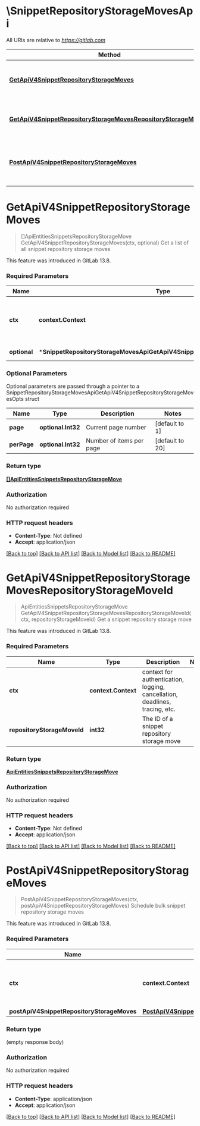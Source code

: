 # \SnippetRepositoryStorageMovesApi

All URIs are relative to *https://gitlab.com*

Method | HTTP request | Description
------------- | ------------- | -------------
[**GetApiV4SnippetRepositoryStorageMoves**](SnippetRepositoryStorageMovesApi.md#GetApiV4SnippetRepositoryStorageMoves) | **Get** /api/v4/snippet_repository_storage_moves | Get a list of all snippet repository storage moves
[**GetApiV4SnippetRepositoryStorageMovesRepositoryStorageMoveId**](SnippetRepositoryStorageMovesApi.md#GetApiV4SnippetRepositoryStorageMovesRepositoryStorageMoveId) | **Get** /api/v4/snippet_repository_storage_moves/{repository_storage_move_id} | Get a snippet repository storage move
[**PostApiV4SnippetRepositoryStorageMoves**](SnippetRepositoryStorageMovesApi.md#PostApiV4SnippetRepositoryStorageMoves) | **Post** /api/v4/snippet_repository_storage_moves | Schedule bulk snippet repository storage moves


# **GetApiV4SnippetRepositoryStorageMoves**
> []ApiEntitiesSnippetsRepositoryStorageMove GetApiV4SnippetRepositoryStorageMoves(ctx, optional)
Get a list of all snippet repository storage moves

This feature was introduced in GitLab 13.8.

### Required Parameters

Name | Type | Description  | Notes
------------- | ------------- | ------------- | -------------
 **ctx** | **context.Context** | context for authentication, logging, cancellation, deadlines, tracing, etc.
 **optional** | ***SnippetRepositoryStorageMovesApiGetApiV4SnippetRepositoryStorageMovesOpts** | optional parameters | nil if no parameters

### Optional Parameters
Optional parameters are passed through a pointer to a SnippetRepositoryStorageMovesApiGetApiV4SnippetRepositoryStorageMovesOpts struct

Name | Type | Description  | Notes
------------- | ------------- | ------------- | -------------
 **page** | **optional.Int32**| Current page number | [default to 1]
 **perPage** | **optional.Int32**| Number of items per page | [default to 20]

### Return type

[**[]ApiEntitiesSnippetsRepositoryStorageMove**](API_Entities_Snippets_RepositoryStorageMove.md)

### Authorization

No authorization required

### HTTP request headers

 - **Content-Type**: Not defined
 - **Accept**: application/json

[[Back to top]](#) [[Back to API list]](../README.md#documentation-for-api-endpoints) [[Back to Model list]](../README.md#documentation-for-models) [[Back to README]](../README.md)

# **GetApiV4SnippetRepositoryStorageMovesRepositoryStorageMoveId**
> ApiEntitiesSnippetsRepositoryStorageMove GetApiV4SnippetRepositoryStorageMovesRepositoryStorageMoveId(ctx, repositoryStorageMoveId)
Get a snippet repository storage move

This feature was introduced in GitLab 13.8.

### Required Parameters

Name | Type | Description  | Notes
------------- | ------------- | ------------- | -------------
 **ctx** | **context.Context** | context for authentication, logging, cancellation, deadlines, tracing, etc.
  **repositoryStorageMoveId** | **int32**| The ID of a snippet repository storage move | 

### Return type

[**ApiEntitiesSnippetsRepositoryStorageMove**](API_Entities_Snippets_RepositoryStorageMove.md)

### Authorization

No authorization required

### HTTP request headers

 - **Content-Type**: Not defined
 - **Accept**: application/json

[[Back to top]](#) [[Back to API list]](../README.md#documentation-for-api-endpoints) [[Back to Model list]](../README.md#documentation-for-models) [[Back to README]](../README.md)

# **PostApiV4SnippetRepositoryStorageMoves**
> PostApiV4SnippetRepositoryStorageMoves(ctx, postApiV4SnippetRepositoryStorageMoves)
Schedule bulk snippet repository storage moves

This feature was introduced in GitLab 13.8.

### Required Parameters

Name | Type | Description  | Notes
------------- | ------------- | ------------- | -------------
 **ctx** | **context.Context** | context for authentication, logging, cancellation, deadlines, tracing, etc.
  **postApiV4SnippetRepositoryStorageMoves** | [**PostApiV4SnippetRepositoryStorageMoves**](PostApiV4SnippetRepositoryStorageMoves.md)|  | 

### Return type

 (empty response body)

### Authorization

No authorization required

### HTTP request headers

 - **Content-Type**: application/json
 - **Accept**: application/json

[[Back to top]](#) [[Back to API list]](../README.md#documentation-for-api-endpoints) [[Back to Model list]](../README.md#documentation-for-models) [[Back to README]](../README.md)

